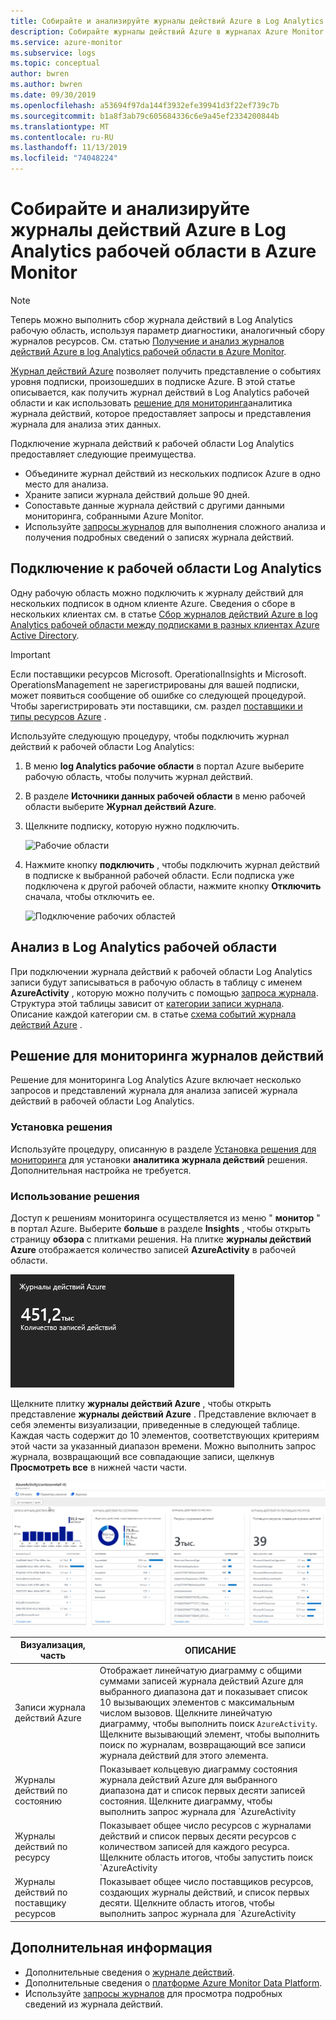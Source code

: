 ```yaml
---
title: Собирайте и анализируйте журналы действий Azure в Log Analytics рабочей области | Документация Майкрософт
description: Собирайте журналы действий Azure в журналах Azure Monitor и используйте решение мониторинга для анализа и поиска в журнале действий Azure во всех подписках Azure.
ms.service: azure-monitor
ms.subservice: logs
ms.topic: conceptual
author: bwren
ms.author: bwren
ms.date: 09/30/2019
ms.openlocfilehash: a53694f97da144f3932efe39941d3f22ef739c7b
ms.sourcegitcommit: b1a8f3ab79c605684336c6e9a45ef2334200844b
ms.translationtype: MT
ms.contentlocale: ru-RU
ms.lasthandoff: 11/13/2019
ms.locfileid: "74048224"
---
```

# <a name="collect-and-analyze-azure-activity-logs-in-log-analytics-workspace-in-azure-monitor"></a>Собирайте и анализируйте журналы действий Azure в Log Analytics рабочей области в Azure Monitor

> [!NOTE]
> Теперь можно выполнить сбор журнала действий в Log Analytics рабочую область, используя параметр диагностики, аналогичный сбору журналов ресурсов. См. статью [Получение и анализ журналов действий Azure в log Analytics рабочей области в Azure Monitor](activity-log-collect.md).

[Журнал действий Azure](activity-logs-overview.md) позволяет получить представление о событиях уровня подписки, произошедших в подписке Azure. В этой статье описывается, как получить журнал действий в Log Analytics рабочей области и как использовать [решение для мониторинга](../insights/solutions.md)аналитика журнала действий, которое предоставляет запросы и представления журнала для анализа этих данных. 

Подключение журнала действий к рабочей области Log Analytics предоставляет следующие преимущества.

- Объедините журнал действий из нескольких подписок Azure в одно место для анализа.
- Храните записи журнала действий дольше 90 дней.
- Сопоставьте данные журнала действий с другими данными мониторинга, собранными Azure Monitor.
- Используйте [запросы журналов](../log-query/log-query-overview.md) для выполнения сложного анализа и получения подробных сведений о записях журнала действий.

## <a name="connect-to-log-analytics-workspace"></a>Подключение к рабочей области Log Analytics
Одну рабочую область можно подключить к журналу действий для нескольких подписок в одном клиенте Azure. Сведения о сборе в нескольких клиентах см. в статье [Сбор журналов действий Azure в log Analytics рабочей области между подписками в разных клиентах Azure Active Directory](activity-log-collect-tenants.md).

> [!IMPORTANT]
> Если поставщики ресурсов Microsoft. OperationalInsights и Microsoft. OperationsManagement не зарегистрированы для вашей подписки, может появиться сообщение об ошибке со следующей процедурой. Чтобы зарегистрировать эти поставщики, см. раздел [поставщики и типы ресурсов Azure](../../azure-resource-manager/resource-manager-supported-services.md) .

Используйте следующую процедуру, чтобы подключить журнал действий к рабочей области Log Analytics:

1. В меню **log Analytics рабочие области** в портал Azure выберите рабочую область, чтобы получить журнал действий.
1. В разделе **Источники данных рабочей области** в меню рабочей области выберите **Журнал действий Azure**.
1. Щелкните подписку, которую нужно подключить.

    ![Рабочие области](media/activity-log-export/workspaces.png)

1. Нажмите кнопку **подключить** , чтобы подключить журнал действий в подписке к выбранной рабочей области. Если подписка уже подключена к другой рабочей области, нажмите кнопку **Отключить** сначала, чтобы отключить ее.

    ![Подключение рабочих областей](media/activity-log-export/connect-workspace.png)

## <a name="analyze-in-log-analytics-workspace"></a>Анализ в Log Analytics рабочей области
При подключении журнала действий к рабочей области Log Analytics записи будут записываться в рабочую область в таблицу с именем **AzureActivity** , которую можно получить с помощью [запроса журнала](../log-query/log-query-overview.md). Структура этой таблицы зависит от [категории записи журнала](activity-logs-overview.md#categories-in-the-activity-log). Описание каждой категории см. в статье [схема событий журнала действий Azure](activity-log-schema.md) .

## <a name="activity-logs-analytics-monitoring-solution"></a>Решение для мониторинга журналов действий
Решение для мониторинга Log Analytics Azure включает несколько запросов и представлений журнала для анализа записей журнала действий в рабочей области Log Analytics.

### <a name="install-the-solution"></a>Установка решения
Используйте процедуру, описанную в разделе [Установка решения для мониторинга](../insights/solutions.md#install-a-monitoring-solution) для установки **аналитика журнала действий** решения. Дополнительная настройка не требуется.

### <a name="use-the-solution"></a>Использование решения
Доступ к решениям мониторинга осуществляется из меню " **монитор** " в портал Azure. Выберите **больше** в разделе **Insights** , чтобы открыть страницу **обзора** с плитками решения. На плитке **журналы действий Azure** отображается количество записей **AzureActivity** в рабочей области.

![Плитка "Журналы действий Azure"](media/collect-activity-logs/azure-activity-logs-tile.png)


Щелкните плитку **журналы действий Azure** , чтобы открыть представление **журналы действий Azure** . Представление включает в себя элементы визуализации, приведенные в следующей таблице. Каждая часть содержит до 10 элементов, соответствующих критериям этой части за указанный диапазон времени. Можно выполнить запрос журнала, возвращающий все совпадающие записи, щелкнув **Просмотреть все** в нижней части части.

![Панель мониторинга "Журналы действий Azure"](media/collect-activity-logs/activity-log-dash.png)

| Визуализация, часть | ОПИСАНИЕ |
| --- | --- |
| Записи журнала действий Azure | Отображает линейчатую диаграмму с общими суммами записей журнала действий Azure для выбранного диапазона дат и показывает список 10 вызывающих элементов с максимальным числом вызовов. Щелкните линейчатую диаграмму, чтобы выполнить поиск `AzureActivity`. Щелкните вызывающий элемент, чтобы выполнить поиск по журналам, возвращающий все записи журнала действий для этого элемента. |
| Журналы действий по состоянию | Показывает кольцевую диаграмму состояния журнала действий Azure для выбранного диапазона дат и список первых десяти записей состояния. Щелкните диаграмму, чтобы выполнить запрос журнала для `AzureActivity | summarize AggregatedValue = count() by ActivityStatus`. Щелкните элемент состояния, чтобы выполнить поиск по журналам, возвращая все записи журнала действий для этой записи состояния. |
| Журналы действий по ресурсу | Показывает общее число ресурсов с журналами действий и список первых десяти ресурсов с количеством записей для каждого ресурса. Щелкните область итогов, чтобы запустить поиск `AzureActivity | summarize AggregatedValue = count() by Resource` по журналам, который возвратит все доступные для решения ресурсы Azure. Щелкните ресурс, чтобы выполнить запрос журнала, возвращающий все записи о действиях для этого ресурса. |
| Журналы действий по поставщику ресурсов | Показывает общее число поставщиков ресурсов, создающих журналы действий, и список первых десяти. Щелкните область итогов, чтобы выполнить запрос журнала для `AzureActivity | summarize AggregatedValue = count() by ResourceProvider`, в котором отображаются все поставщики ресурсов Azure. Щелкните поставщик ресурсов, чтобы выполнить запрос журнала, возвращающий все записи действий для поставщика. |

## <a name="next-steps"></a>Дополнительная информация

- Дополнительные сведения о [журнале действий](activity-logs-overview.md).
- Дополнительные сведения о [платформе Azure Monitor Data Platform](data-platform.md).
- Используйте [запросы журналов](../log-query/log-query-overview.md) для просмотра подробных сведений из журнала действий.
